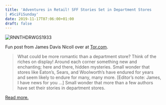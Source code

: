 ```yaml
---
title: 'Adventures in Retail! SFF Stories Set in Department Stores
| #SciFiSunday'
date: 2019-11-17T07:06:00+01:00
draft: false
---
```


![RNNTHDRWGS1933](https://cdn-blog.adafruit.com/uploads/2019/11/RNNTHDRWGS1933.jpg "RNNTHDRWGS1933.jpg")

Fun post from James Davis Nicoll over at [Tor.com](https://www.tor.com/2019/11/08/adventures-in-retail-sff-stories-set-in-department-stores/).

> What could be more romantic than a department store? Think of the riches on display! Around each corner something new and enchanting; here and there, hidden mysteries. Small wonder that stores like Eaton’s, Sears, and Woolworth’s have endured for years and seem likely to endure for many, many more. \[Editor’s note: James, I have news for you …\] Small wonder that more than a few authors have set their stories in department stores.

[Read more.](https://www.tor.com/2019/11/08/adventures-in-retail-sff-stories-set-in-department-stores/)